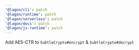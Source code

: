 ```yaml
---
'@lagon/cli': patch
'@lagon/runtime': patch
'@lagon/serverless': patch
'@lagon/docs': patch
'@lagon/js-runtime': patch
---
```


Add AES-CTR to `SubtleCrypto#encrypt` & `SubtleCrypto#decrypt`

